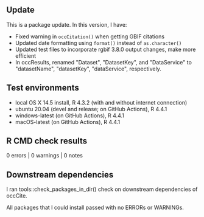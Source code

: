 ## Update
This is a package update. In this version, I have:

* Fixed warning in `occCitation()` when getting GBIF citations
* Updated date formatting using `format()` instead of `as.character()`
* Updated test files to incorporate rgbif 3.8.0 output changes, make more efficient
* In occResults, renamed "Dataset", "DatasetKey", and "DataService" to "datasetName", "datasetKey", "dataService", respectively.

## Test environments
* local OS X 14.5 install, R 4.3.2 (with and without internet connection)
* ubuntu 20.04 (devel and release; on GitHub Actions), R 4.4.1
* windows-latest (on GitHub Actions), R 4.4.1
* macOS-latest (on GitHub Actions), R 4.4.1

## R CMD check results
0 errors | 0 warnings | 0 notes

## Downstream dependencies
I ran tools::check_packages_in_dir() check on downstream dependencies of 
occCite. 

All packages that I could install passed with no ERRORs or WARNINGs.
